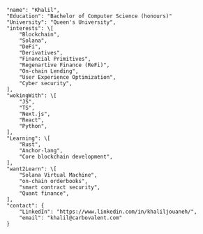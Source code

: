 
    "name": "Khalil",
    "Education": "Bachelor of Computer Science (honours)"
    "University": "Queen's University",
    "interests": \[
        "Blockchain",
        "Solana",
        "DeFi",
        "Derivatives",
        "Financial Primitives",
        "Regenartive Finance (ReFi)", 
        "On-chain Lending",
        "User Experience Optimization",
        "Cyber security",
    ],
    "wokingWith": \[
        "JS",
        "TS",
        "Next.js",
        "React",
        "Python",
    ],
    "Learning": \[
        "Rust",
        "Anchor-lang",
        "Core blockchain development",    
    ],
    "want2Learn": \[
        "Solana Virtual Machine",
        "on-chain orderbooks",
        "smart contract security",
        "Quant finance",
    ],
    "contact": {
        "LinkedIn": "https://www.linkedin.com/in/khaliljouaneh/",
        "email": "khalil@carbovalent.com"
    }
